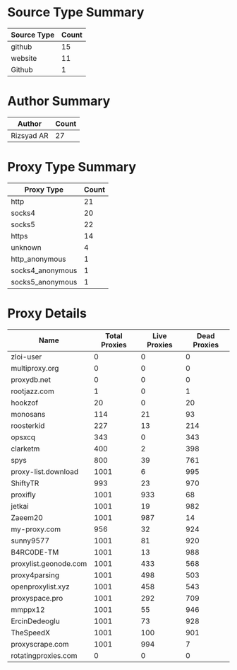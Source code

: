 # Source Type Summary

| Source Type | Count |
|-------------|-------|
| github | 15 |
| website | 11 |
| Github | 1 |


# Author Summary

| Author | Count |
|--------|-------|
| Rizsyad AR | 27 |


# Proxy Type Summary

| Proxy Type | Count |
|------------|-------|
| http | 21 |
| socks4 | 20 |
| socks5 | 22 |
| https | 14 |
| unknown | 4 |
| http_anonymous | 1 |
| socks4_anonymous | 1 |
| socks5_anonymous | 1 |


# Proxy Details

| Name | Total Proxies | Live Proxies | Dead Proxies |
|------|---------------|--------------|---------------|
| zloi-user | 0 | 0 | 0 |
| multiproxy.org | 0 | 0 | 0 |
| proxydb.net | 0 | 0 | 0 |
| rootjazz.com | 1 | 0 | 1 |
| hookzof | 20 | 0 | 20 |
| monosans | 114 | 21 | 93 |
| roosterkid | 227 | 13 | 214 |
| opsxcq | 343 | 0 | 343 |
| clarketm | 400 | 2 | 398 |
| spys | 800 | 39 | 761 |
| proxy-list.download | 1001 | 6 | 995 |
| ShiftyTR | 993 | 23 | 970 |
| proxifly | 1001 | 933 | 68 |
| jetkai | 1001 | 19 | 982 |
| Zaeem20 | 1001 | 987 | 14 |
| my-proxy.com | 956 | 32 | 924 |
| sunny9577 | 1001 | 81 | 920 |
| B4RC0DE-TM | 1001 | 13 | 988 |
| proxylist.geonode.com | 1001 | 433 | 568 |
| proxy4parsing | 1001 | 498 | 503 |
| openproxylist.xyz | 1001 | 458 | 543 |
| proxyspace.pro | 1001 | 292 | 709 |
| mmppx12 | 1001 | 55 | 946 |
| ErcinDedeoglu | 1001 | 73 | 928 |
| TheSpeedX | 1001 | 100 | 901 |
| proxyscrape.com | 1001 | 994 | 7 |
| rotatingproxies.com | 0 | 0 | 0 |
